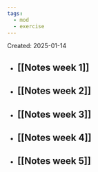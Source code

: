 ```yaml
---
tags:
  - mod
  - exercise
---
```

Created: 2025-01-14
- ## [[Notes week 1]]
- ## [[Notes week 2]]
- ## [[Notes week 3]]
- ## [[Notes week 4]]
- ## [[Notes week 5]] 
